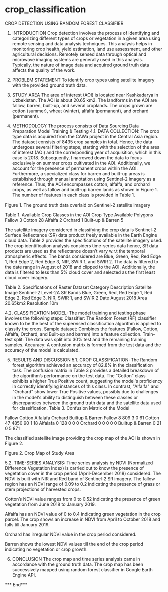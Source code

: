 # crop_classification

CROP DETECTION USING RANDOM FOREST CLASSIFIER


1. INTRODUCTION
Crop detection involves the process of identifying and categorizing different types of crops or vegetation in a given area using remote sensing and data analysis techniques. This analysis helps in monitoring crop health, yield estimation, land use assessment, and other agricultural decisions. Remotely sensed data through optical and microwave imaging systems are generally used in this analysis. Typically, the nature of image data and acquired ground truth data affects the quality of the work.

2. PROBLEM STATEMENT
To identify crop types using satellite imagery with the provided ground truth data.

3. STUDY AREA
The area of interest (AOI) is located near Kashkadarya in Uzbekistan. The AOI is about 20.65 km2. The landforms in the AOI are fallow, barren, built-up, and several croplands. The crops grown are cotton (summer), wheat (winter), alfalfa (permanent), and orchard (permanent). 

4. METHODOLOGY
The process consists of 
Data Sourcing
Data Preparation
Model Training & Testing
4.1. DATA COLLECTION:
The crop type data is acquired from the CAWa project in the Central Asia region. The dataset consists of 8435 crop samples in total. Hence, the data undergoes several filtering steps, starting with the selection of the area of interest (AOI) and the corresponding year of acquisition, which in this case is 2018. Subsequently, I narrowed down the data to focus exclusively on summer crops cultivated in the AOI. Additionally, we account for the presence of permanent crops within the AOI. Furthermore, a specialized class for barren and built-up areas is established through manual annotation using Sentinel-2 imagery as a reference. Thus, the AOI encompasses cotton, alfalfa, and orchard crops, as well as fallow and built-up barren lands as shown in Figure 1. The number of features in each class is provided in Table 1.

Figure 1. The ground truth data overlaid on Sentinel-2 satellite imagery

Table 1. Available Crop Classes in the AOI
Crop Type
Available Polygons
Fallow
3
Cotton
28
Alfalfa
2
Orchard
1
Built-up & Barren
5


The satellite imagery considered in classifying the crop data is Sentinel-2 Surface Reflectance (SR) data product freely available in the Earth Engine cloud data. Table 2 provides the specifications of the satellite imagery used. The crop identification analysis considers time-series data hence, SR data products are used as the reflectance doesn’t vary w.r.t the temporal atmospheric effects. The bands considered are Blue, Green, Red, Red Edge 1, Red Edge 2, Red Edge 3, NIR, SWIR 1, and SWIR 2. The data is filtered to the date range in August of 2018 and clipped to the AOI. Additionally, the data is filtered to less than 5% cloud cover and selected as the first least cloud cover imagery.

Table 2. Specifications of Raster Dataset
Category
Description
Satellite Image
Sentinel-2 Level-2A SR
Bands
Blue, Green, Red, Red Edge 1, Red Edge 2, Red Edge 3, NIR, SWIR 1, and SWIR 2
Date
August 2018
Area
20.65km2
Resolution
10m


4.2. CLASSIFICATION MODEL:
The model training and testing phase involves the following steps:
Classifier: The Random Forest (RF) classifier known to be the best of the supervised classification algorithm is applied to classify the crops.
Sample dataset: Combines the features (Fallow, Cotton, Alfalfa, Orchard, and Built-up and barren) into a feature collection.
Train-test split: The data was split into 30% test and the remaining training samples.
Accuracy: A confusion matrix is formed from the test data and the accuracy of the model is calculated.

5. RESULTS AND DISCUSSION
5.1. CROP CLASSIFICATION:
The Random forest algorithm achieved an accuracy of 82.8% in the classification task. The confusion matrix in Table 3 provides a detailed breakdown of the algorithm’s performance on the test data. 
The "Cotton" class exhibits a higher True Positive count, suggesting the model's proficiency in correctly identifying instances of this class. In contrast, "Alfalfa" and "Orchard" show lower True Positive values, possibly due to challenges in the model's ability to distinguish between these classes or discrepancies between the ground truth data and the satellite data used for classification.
Table 3. Confusion Matrix of the Model


Fallow
Cotton
Alfalafa
Orchard
Builtup & Barren
Fallow
8
809
3
0
61
Cotton
47
4850
90
1
18
Alfalafa
0
128
0
0
0
Orchard
0
0
0
0
0
Builtup & Barren
0
21
0
5
871


The classified satellite image providing the crop map of the AOI is shown in Figure 2.

Figure 2. Crop Map of Study Area


5.2. TIME-SERIES ANALYSIS:
Time series analysis by NDVI (Normalized Difference Vegetation Index) is carried out to know the presence of vegetation cover in the crop period (April-December 2018) considered. The NDVI is built with NIR and Red band of Sentinel-2 SR imagery. 
The fallow region has an NDVI range of 0.09 to 0.2 indicating the presence of grass or stem projections of harvested crops.

Cotton’s NDVI value ranges from 0 to 0.52 indicating the presence of green vegetation from June 2018 to January 2019.




Alfalfa has an NDVI value of 0 to 0.4 indicating green vegetation in the crop parcel. The crop shows an increase in NDVI from April to October 2018 and falls till January 2019.

Orchard has irregular NDVI value in the crop period considered.









Barren shows the lowest NDVI values till the end of the crop period indicating no vegetation or crop growth.


6. CONCLUSION
The crop map and time series analysis came in accordance with the ground truth data. The crop map has been successively mapped using random forest classifier in Google Earth Engine API. 


*** End***
